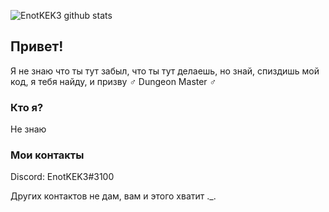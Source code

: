 ![EnotKEK3 github stats](https://github-readme-stats.vercel.app/api?username=enotkek&show_icons=true&theme=tokyonight)
## Привет!
Я не знаю что ты тут забыл, что ты тут делаешь, но знай, спиздишь мой код, я тебя найду, и призву ♂️ Dungeon Master ♂️

### Кто я?
Не знаю

### Мои контакты
Discord: EnotKEK3#3100

Других контактов не дам, вам и этого хватит ._.
